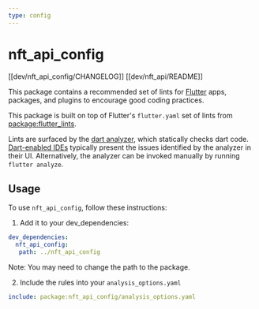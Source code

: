 ```yaml
---
type: config
---
```


# nft_api_config

[[dev/nft_api_config/CHANGELOG]]
[[dev/nft_api/README]]

This package contains a recommended set of lints for [Flutter](https://flutter.dev) apps, packages,
and plugins to encourage good coding practices.

This package is built on top of Flutter's `flutter.yaml` set of lints from
[package:flutter_lints](https://pub.dev/packages/flutter_lints).

Lints are surfaced by the [dart analyzer](https://dart.dev/guides/language/analysis-options), which statically checks dart code.
[Dart-enabled IDEs](https://dart.dev/tools#ides-and-editors) typically present the issues identified by the analyzer in
their UI. Alternatively, the analyzer can be invoked manually by running
`flutter analyze`.

## Usage

To use `nft_api_config`, follow these instructions:
1. Add it to your dev_dependencies:
```yaml
dev_dependencies:
  nft_api_config:
   path: ../nft_api_config
```
Note: You may need to change the path to the package.

2. Include the rules into your `analysis_options.yaml`
```yaml
include: package:nft_api_config/analysis_options.yaml
```
